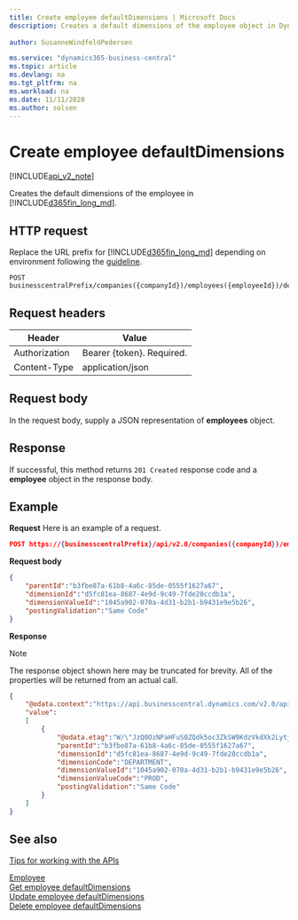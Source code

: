 ```yaml
---
title: Create employee defaultDimensions | Microsoft Docs
description: Creates a default dimensions of the employee object in Dynamics 365 Business Central.
 
author: SusanneWindfeldPedersen

ms.service: "dynamics365-business-central"
ms.topic: article
ms.devlang: na
ms.tgt_pltfrm: na
ms.workload: na
ms.date: 11/11/2020
ms.author: solsen
---
```


# Create employee defaultDimensions

[!INCLUDE[api_v2_note](../../includes/api_v2_note.md)]

Creates the default dimensions of the employee in [!INCLUDE[d365fin_long_md](../../includes/d365fin_long_md.md)].

## HTTP request
Replace the URL prefix for [!INCLUDE[d365fin_long_md](../../includes/d365fin_long_md.md)] depending on environment following the [guideline](../../v2.0/endpoints-apis-for-dynamics.md).
```
POST businesscentralPrefix/companies({companyId})/employees({employeeId})/defaultDimensions
```

## Request headers

|Header         |Value                    |
|---------------|-------------------------|
|Authorization  |Bearer {token}. Required.|
|Content-Type   |application/json         |

## Request body
In the request body, supply a JSON representation of **employees** object.

## Response
If successful, this method returns ```201 Created``` response code and a **employee** object in the response body.

## Example

**Request**
Here is an example of a request.

```json
POST https://{businesscentralPrefix}/api/v2.0/companies({companyId})/employees({employeeId})/defaultDimensions
```

**Request body**

```json
{
    "parentId":"b3fbe87a-61b8-4a6c-85de-0555f1627a67",
    "dimensionId":"d5fc81ea-8687-4e9d-9c49-7fde28ccdb1a",
    "dimensionValueId":"1045a902-070a-4d31-b2b1-b9431e9e5b26",
    "postingValidation":"Same Code"
}
```
**Response**

> [!NOTE]  
> The response object shown here may be truncated for brevity. All of the properties will be returned from an actual call.

```json
{
    "@odata.context":"https://api.businesscentral.dynamics.com/v2.0/api/v2.0/$metadata#companies(5106c77d-af37-4e2d-bb88-45d87aba1033)/employees(b3fbe87a-61b8-4a6c-85de-0555f1627a67)/defaultDimensions",
    "value":
    [
        {
            "@odata.etag":"W/\"JzQ0OzNPaHFuS0ZQdk5oc3ZkSW9KdzVkdXk2LytjcmNqeHJJOU05SjZ1aFBYVjQ9MTswMDsn\"",
            "parentId":"b3fbe87a-61b8-4a6c-85de-0555f1627a67",
            "dimensionId":"d5fc81ea-8687-4e9d-9c49-7fde28ccdb1a",
            "dimensionCode":"DEPARTMENT",
            "dimensionValueId":"1045a902-070a-4d31-b2b1-b9431e9e5b26",
            "dimensionValueCode":"PROD",
            "postingValidation":"Same Code"
        }
    ]
}
```

## See also
[Tips for working with the APIs](/dynamics365/business-central/dev-itpro/developer/devenv-connect-apps-tips)    

[Employee](../resources/dynamics_employee.md)  
[Get employee defaultDimensions](dynamics_employee_get_defaultdimensions.md)  
[Update employee defaultDimensions](dynamics_employee_update_defaultdimensions.md)  
[Delete employee defaultDimensions](dynamics_employee_delete_defaultdimensions.md)  

